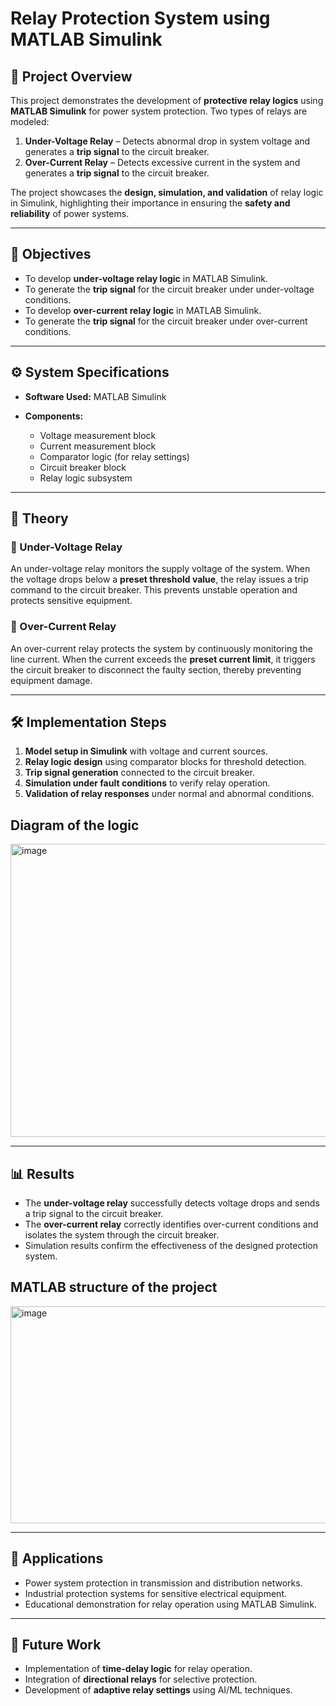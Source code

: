 # Relay Protection System using MATLAB Simulink

## 📌 Project Overview

This project demonstrates the development of **protective relay logics** using **MATLAB Simulink** for power system protection. Two types of relays are modeled:

1. **Under-Voltage Relay** – Detects abnormal drop in system voltage and generates a **trip signal** to the circuit breaker.
2. **Over-Current Relay** – Detects excessive current in the system and generates a **trip signal** to the circuit breaker.

The project showcases the **design, simulation, and validation** of relay logic in Simulink, highlighting their importance in ensuring the **safety and reliability** of power systems.

---

## 🎯 Objectives

* To develop **under-voltage relay logic** in MATLAB Simulink.
* To generate the **trip signal** for the circuit breaker under under-voltage conditions.
* To develop **over-current relay logic** in MATLAB Simulink.
* To generate the **trip signal** for the circuit breaker under over-current conditions.

---

## ⚙️ System Specifications

* **Software Used:** MATLAB Simulink
* **Components:**

  * Voltage measurement block
  * Current measurement block
  * Comparator logic (for relay settings)
  * Circuit breaker block
  * Relay logic subsystem

---

## 📖 Theory

### 🔹 Under-Voltage Relay

An under-voltage relay monitors the supply voltage of the system. When the voltage drops below a **preset threshold value**, the relay issues a trip command to the circuit breaker. This prevents unstable operation and protects sensitive equipment.

### 🔹 Over-Current Relay

An over-current relay protects the system by continuously monitoring the line current. When the current exceeds the **preset current limit**, it triggers the circuit breaker to disconnect the faulty section, thereby preventing equipment damage.

---

## 🛠️ Implementation Steps

1. **Model setup in Simulink** with voltage and current sources.
2. **Relay logic design** using comparator blocks for threshold detection.
3. **Trip signal generation** connected to the circuit breaker.
4. **Simulation under fault conditions** to verify relay operation.
5. **Validation of relay responses** under normal and abnormal conditions.


## Diagram of the logic
<img width="725" height="469" alt="image" src="https://github.com/user-attachments/assets/d44b2d27-63c9-4fbe-8b6e-13709cd640fc" />

---

## 📊 Results

* The **under-voltage relay** successfully detects voltage drops and sends a trip signal to the circuit breaker.
* The **over-current relay** correctly identifies over-current conditions and isolates the system through the circuit breaker.
* Simulation results confirm the effectiveness of the designed protection system.



## MATLAB structure of the project 
<img width="721" height="347" alt="image" src="https://github.com/user-attachments/assets/39fb04d9-99fc-4c6a-b02b-cffb391f8fa4" />

---

## 🚀 Applications

* Power system protection in transmission and distribution networks.
* Industrial protection systems for sensitive electrical equipment.
* Educational demonstration for relay operation using MATLAB Simulink.

---


## 📌 Future Work

* Implementation of **time-delay logic** for relay operation.
* Integration of **directional relays** for selective protection.
* Development of **adaptive relay settings** using AI/ML techniques.






